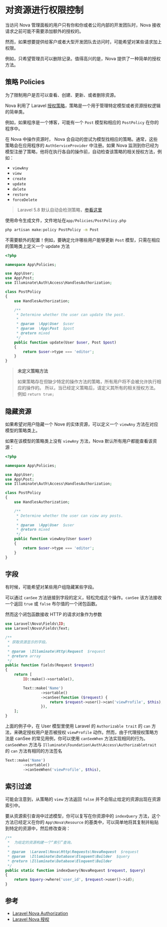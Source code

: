 # 对资源进行权限控制

当访问 Nova 管理面板的用户只有你和你或者公司内部的开发团队时，Nova 接收请求之前可能不需要添加额外的授权的。

然而，如果想要提供给客户或者大型开发团队去访问时，可能希望对某些请求加上权限。

例如，只希望管理员可以删除记录。值得高兴的是，Nova 提供了一种简单的授权方法。

## 策略 Policies

为了限制用户是否可以查看、创建、更新、或者删除资源。

Nova 利用了 Laravel [授权策略](https://laravel.com/docs/authorization#creating-policies)，策略是一个用于管理特定模型或者资源授权逻辑的简单类。

例如，如果程序是一个博客，可能有一个 `Post` 模型和相应的 `PostPolicy` 在你的程序中。

在 Nova 中操作资源时， Nova 会自动的尝试为模型找相应的策略。通常，这些策略会在应用程序的 `AuthServiceProvider` 中注册。如果 Nova 监测到你已经为模型注册了策略，他将在执行各自的操作前，自动检查该策略的相关授权方法，例如：

- `viewAny`
- `view`
- `create`
- `update`
- `delete`
- `restore`
- `forceDelete`

> Laravel 5.8 默认自动会检测策略，[参看这里](https://laravel-news.com/automatic-policy-resolution-laravel-5-8)

使用命令生成文件，文件地址在`app/Policies/PostPolicy.php`

```bash
php artisan make:policy PostPolicy -m Post
```

不需要额外的配置！例如，要确定允许哪些用户能够更新 `Post` 模型，只需在相应的策略类上定义一个 update 方法

```php
<?php

namespace App\Policies;

use App\User;
use App\Post;
use Illuminate\Auth\Access\HandlesAuthorization;

class PostPolicy
{
    use HandlesAuthorization;

    /**
     * Determine whether the user can update the post.
     *
     * @param  \App\User  $user
     * @param  \App\Post  $post
     * @return mixed
     */
    public function update(User $user, Post $post)
    {
        return $user->type === 'editor';
    }
}
```

> **未定义策略方法**
>
> 如果策略存在但缺少特定的操作方法的策略，所有用户将不会被允许执行相应的操作的。
> 所以，当已经定义策略后，请定义其所有的相关授权方法。例如 `return true;`

## 隐藏资源

如果希望对用户隐藏一个 Nove 的实体资源，可以定义一个 `viewAny` 方法在对应模型的策略类上。

如果在该模型的策略类上没有 `viewAny` 方法，Nova 默认所有用户都能查看该资源：

```php
<?php

namespace App\Policies;

use App\User;
use App\Post;
use Illuminate\Auth\Access\HandlesAuthorization;

class PostPolicy
{
    use HandlesAuthorization;

    /**
     * Determine whether the user can view any posts.
     *
     * @param  \App\User  $user
     * @return mixed
     */
    public function viewAny(User $user)
    {
        return $user->type === 'editor';
    }
}
```

## 字段

有时候，可能希望对某些用户组隐藏某些字段。

可以通过 `canSee` 方法链接到字段的定义，轻松完成这个操作。`canSee` 该方法接收一个返回 `true` 或 `false` 布尔值的一个闭包函数。

然而这个闭包函数接收 HTTP 的请求对象作为参数

```php
use Laravel\Nova\Fields\ID;
use Laravel\Nova\Fields\Text;

/**
 * 获取资源显示的字段。
 *
 * @param  \Illuminate\Http\Request  $request
 * @return array
 */
public function fields(Request $request)
{
    return [
        ID::make()->sortable(),

        Text::make('Name')
                ->sortable()
                ->canSee(function ($request) {
                    return $request->user()->can('viewProfile', $this);
                }),
    ];
}
```

上面的例子中，在 User 模型里使用 Laravel 的 `Authorizable trait` 的 `can` 方法，来确定授权用户是否被授权 `viewProfile` 动作。然而，由于代理授权策略方法是 canSee 的常见用例，你可以使用 `canSeeWhen` 方法实现相同的行为。`canSeeWhen` 方法与 `Illuminate\Foundation\Auth\Access\Authorizabletrait` 的 `can` 方法有相同的方法签名

```php
Text::make('Name')
        ->sortable()
        ->canSeeWhen('viewProfile', $this),
```

## 索引过滤

可能会注意到，从策略的 `view` 方法返回 `false` 并不会阻止给定的资源出现在资源索引中。

要从资源索引查询中过滤模型，你可以复写在你资源中的 `indexQuery` 方法，这个方法已经定义在你的 `App\Nova\Resource` 的基类中，可以简单地将其复制并粘贴到特定的资源中，然后修改查询：

```php
/**
 *  为给定的资源构建一个“索引”查询。
 *
 * @param  \Laravel\Nova\Http\Requests\NovaRequest  $request
 * @param  \Illuminate\Database\Eloquent\Builder  $query
 * @return \Illuminate\Database\Eloquent\Builder
 */
public static function indexQuery(NovaRequest $request, $query)
{
    return $query->where('user_id', $request->user()->id);
}
```

## 参考
- [Laravel Nova Authorization](https://nova.laravel.com/docs/2.0/resources/authorization.html#authorization)
- [Laravel Nova 授权](https://learnku.com/docs/nova/1.0/to-grant-authorization/2193)
